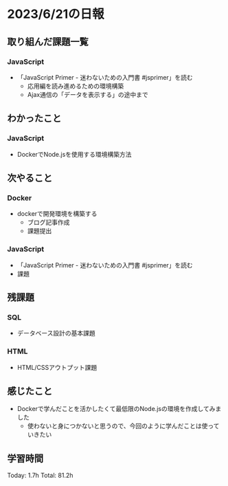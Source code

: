 # 2023/6/21の日報
## 取り組んだ課題一覧
### JavaScript
* 「JavaScript Primer - 迷わないための入門書 #jsprimer」を読む
    * 応用編を読み進めるための環境構築
    * Ajax通信の「データを表示する」の途中まで
## わかったこと
### JavaScript
* DockerでNode.jsを使用する環境構築方法
## 次やること
### Docker
* dockerで開発環境を構築する
    * ブログ記事作成
    * 課題提出
### JavaScript
* 「JavaScript Primer - 迷わないための入門書 #jsprimer」を読む
* 課題
## 残課題
### SQL
* データベース設計の基本課題
### HTML
* HTML/CSSアウトプット課題
## 感じたこと
* Dockerで学んだことを活かしたくて最低限のNode.jsの環境を作成してみました
    * 使わないと身につかないと思うので、今回のように学んだことは使っていきたい
## 学習時間
Today: 1.7h
Total: 81.2h
